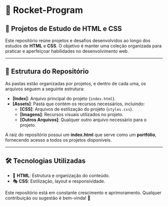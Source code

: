 # 🚀 Rocket-Program

## 📌 Projetos de Estudo de HTML e CSS

Este repositório reúne projetos e desafios desenvolvidos ao longo dos estudos de **HTML** e **CSS**. O objetivo é manter uma coleção organizada para praticar e aperfeiçoar habilidades no desenvolvimento web.

---

## 📂 Estrutura do Repositório

As pastas estão organizadas por projetos, e dentro de cada uma, os arquivos seguem a seguinte estrutura:

- **[Index]**: Arquivo principal do projeto (`index.html`).
- **[Assets]**: Pasta que contém os recursos necessários, incluindo:
  - **[CSS]**: Arquivos de estilização do projeto (`styles.css`).
  - **[Imagens]**: Recursos visuais utilizados no projeto.
  - **[Outros Arquivos]**: Qualquer outro arquivo necessário para o projeto.

A raiz do repositório possui um **index.html** que serve como um **portfólio**, fornecendo acesso a todos os projetos disponíveis.

---

## 🛠️ Tecnologias Utilizadas

- 🎨 **HTML**: Estrutura e organização do conteúdo.
- 🎭 **CSS**: Estilização, layout e responsividade.

Este repositório está em constante crescimento e aprimoramento. Qualquer contribuição ou sugestão é bem-vinda! 🚀

